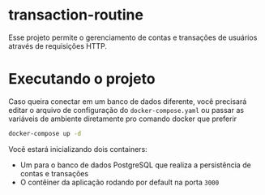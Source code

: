 # transaction-routine

Esse projeto permite o gerenciamento de contas e transações de usuários através de requisições HTTP.

# Executando o projeto

Caso queira conectar em um banco de dados diferente, você precisará editar o arquivo de configuração do `docker-compose.yaml` ou passar as variáveis de ambiente diretamente pro comando docker que preferir

```bash
docker-compose up -d
```

Você estará inicializando dois containers:

- Um para o banco de dados PostgreSQL que realiza a persistência de contas e transações
- O contêiner da aplicação rodando por default na porta `3000`

